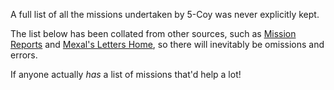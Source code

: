 A full list of all the missions undertaken by 5-Coy was never explicitly kept. 

The list below has been collated from other sources, such as [Mission Reports](/section/mission-reports) and [Mexal's Letters Home](/section/mexals-letters), so there will 
inevitably be omissions and errors.

If anyone actually _has_ a list of missions that'd help a lot!